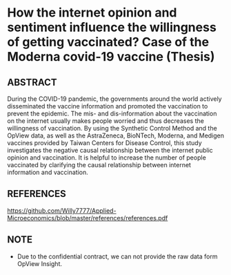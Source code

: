 # How the internet opinion and sentiment  influence the willingness of getting vaccinated? Case of the Moderna covid-19 vaccine (Thesis)

## ABSTRACT
During the COVID-19 pandemic, the governments around the world actively disseminated the vaccine information and promoted the vaccination to prevent the epidemic. The mis- and dis-information about the vaccination on the internet usually makes people worried and thus decreases the willingness of vaccination. By using the Synthetic Control Method and the OpView data, as well as the AstraZeneca, BioNTech, Moderna, and Medigen vaccines provided by Taiwan Centers for Disease Control, this study investigates the negative causal relationship between the internet public opinion and vaccination. It is helpful to increase the number of people vaccinated by clarifying the causal relationship between internet information and vaccination.


## REFERENCES
https://github.com/Willy7777/Applied-Microeconomics/blob/master/references/references.pdf

## NOTE
* Due to the confidential contract, we can not provide the raw data form OpView Insight.

